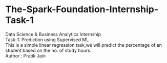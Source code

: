 # The-Spark-Foundation-Internship-Task-1
Data Science & Business Analytics Internship<br>
Task-1: Prediction using Supervised ML<br>
This is a simple linear regression task,we will predict the percentage of an student based on the no. of study hours.<br>
Author : Pratik Jain
